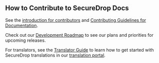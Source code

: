 ## How to Contribute to SecureDrop Docs

See the [introduction for contributors](https://docs.securedrop.org/en/latest/development/contributing.html) and [Contributing Guidelines for Documentation](https://docs.securedrop.org/en/latest/development/documentation_guidelines.html).

Check out our [Development Roadmap](https://github.com/freedomofpress/securedrop/wiki/Development-Roadmap) to see our plans and priorities for upcoming releases.

For translators, see the [Translator Guide](https://docs.securedrop.org/en/stable/development/l10n.html) to learn how to get started with SecureDrop translations
in our [translation portal](https://weblate.securedrop.org/).
